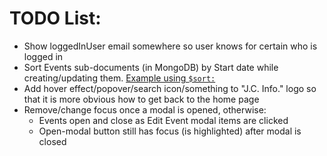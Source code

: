 # TODO List:
- Show loggedInUser email somewhere so user knows for certain who is logged in
- Sort Events sub-documents (in MongoDB) by Start date while creating/updating them.
  [Example using `$sort:`](https://stackoverflow.com/a/27687159/9974771)
- Add hover effect/popover/search icon/something to "J.C. Info." logo so that it is more obvious how to get back to the home page
- Remove/change focus once a modal is opened, otherwise:
  - Events open and close as Edit Event modal items are clicked
  - Open-modal button still has focus (is highlighted) after modal is closed